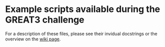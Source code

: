 Example scripts available during the GREAT3 challenge
=====================================================

For a description of these files, please see their invidual docstrings or the overview on the
[wiki page](https://github.com/barnabytprowe/great3-public/wiki/Public-software-associated-with-the-challenge).


